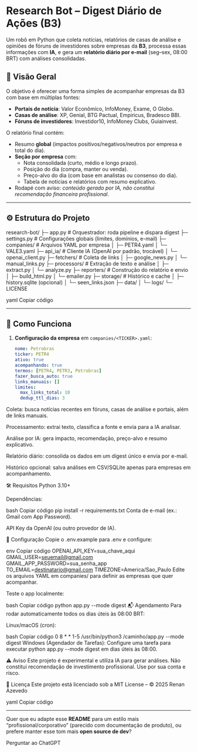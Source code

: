# Research Bot – Digest Diário de Ações (B3)

Um robô em Python que coleta notícias, relatórios de casas de análise e opiniões de fóruns de investidores sobre empresas da **B3**, processa essas informações com **IA**, e gera um **relatório diário por e-mail** (seg–sex, 08:00 BRT) com análises consolidadas.

## 📌 Visão Geral

O objetivo é oferecer uma forma simples de acompanhar empresas da B3 com base em múltiplas fontes:

- **Portais de notícia**: Valor Econômico, InfoMoney, Exame, O Globo.  
- **Casas de análise**: XP, Genial, BTG Pactual, Empiricus, Bradesco BBI.  
- **Fóruns de investidores**: Investidor10, InfoMoney Clubs, Guiainvest.  

O relatório final contém:

- Resumo **global** (impactos positivos/negativos/neutros por empresa e total do dia).  
- **Seção por empresa** com:  
  - Nota consolidada (curto, médio e longo prazo).  
  - Posição do dia (compra, manter ou venda).  
  - Preço-alvo do dia (com base em analistas ou consenso do dia).  
  - Tabela de notícias e relatórios com resumo explicativo.  
- Rodapé com aviso: *conteúdo gerado por IA, não constitui recomendação financeira profissional*.  

---

## ⚙️ Estrutura do Projeto

research-bot/
├─ app.py # Orquestrador: roda pipeline e dispara digest
├─ settings.py # Configurações globais (limites, domínios, e-mail)
├─ companies/ # Arquivos YAML por empresa
│ ├─ PETR4.yaml
│ └─ VALE3.yaml
├─ api_ia/ # Cliente IA (OpenAI por padrão, trocável)
│ └─ openai_client.py
├─ fetchers/ # Coleta de links
│ ├─ google_news.py
│ └─ manual_links.py
├─ processors/ # Extração de texto e análise
│ ├─ extract.py
│ └─ analyze.py
├─ reporters/ # Construção do relatório e envio
│ ├─ build_html.py
│ └─ emailer.py
├─ storage/ # Histórico e cache
│ ├─ history.sqlite (opcional)
│ └─ seen_links.json
├─ data/
│ └─ logs/
└─ LICENSE

yaml
Copiar código

---

## 🚀 Como Funciona

1. **Configuração da empresa** em `companies/<TICKER>.yaml`:
   ```yaml
   nome: Petrobras
   ticker: PETR4
   ativo: true
   acompanhando: true
   termos: [PETR4, PETR3, Petrobras]
   fazer_busca_auto: true
   links_manuais: []
   limites:
     max_links_total: 10
     dedup_ttl_dias: 3
Coleta: busca notícias recentes em fóruns, casas de análise e portais, além de links manuais.

Processamento: extrai texto, classifica a fonte e envia para a IA analisar.

Análise por IA: gera impacto, recomendação, preço-alvo e resumo explicativo.

Relatório diário: consolida os dados em um digest único e envia por e-mail.

Histórico opcional: salva análises em CSV/SQLite apenas para empresas em acompanhamento.

🛠️ Requisitos
Python 3.10+

Dependências:

bash
Copiar código
pip install -r requirements.txt
Conta de e-mail (ex.: Gmail com App Password).

API Key da OpenAI (ou outro provedor de IA).

🔑 Configuração
Copie o .env.example para .env e configure:

env
Copiar código
OPENAI_API_KEY=sua_chave_aqui
GMAIL_USER=seuemail@gmail.com
GMAIL_APP_PASSWORD=sua_senha_app
TO_EMAIL=destinatario@gmail.com
TIMEZONE=America/Sao_Paulo
Edite os arquivos YAML em companies/ para definir as empresas que quer acompanhar.

Teste o app localmente:

bash
Copiar código
python app.py --mode digest
📬 Agendamento
Para rodar automaticamente todos os dias úteis às 08:00 BRT:

Linux/macOS (cron):

bash
Copiar código
0 8 * * 1-5 /usr/bin/python3 /caminho/app.py --mode digest
Windows (Agendador de Tarefas):
Configure uma tarefa para executar python app.py --mode digest em dias úteis às 08:00.

⚠️ Aviso
Este projeto é experimental e utiliza IA para gerar análises.
Não constitui recomendação de investimento profissional.
Use por sua conta e risco.

📄 Licença
Este projeto está licenciado sob a MIT License – © 2025 Renan Azevedo

yaml
Copiar código

---

Quer que eu adapte esse **README** para um estilo mais “profissional/corporativo” (parecido com documentação de produto), ou prefere manter esse tom mais **open source de dev**?







Perguntar ao ChatGPT

